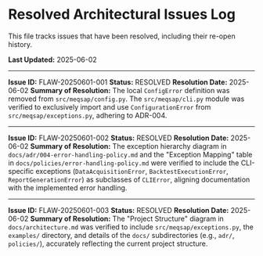 # Resolved Architectural Issues Log

This file tracks issues that have been resolved, including their re-open history.

**Last Updated:** 2025-06-02

---
**Issue ID:** FLAW-20250601-001
**Status:** RESOLVED
**Resolution Date:** 2025-06-02
**Summary of Resolution:**
The local `ConfigError` definition was removed from `src/meqsap/config.py`. The `src/meqsap/cli.py` module was verified to exclusively import and use `ConfigurationError` from `src/meqsap/exceptions.py`, adhering to ADR-004.

---
**Issue ID:** FLAW-20250601-002
**Status:** RESOLVED
**Resolution Date:** 2025-06-02
**Summary of Resolution:**
The exception hierarchy diagram in `docs/adr/004-error-handling-policy.md` and the "Exception Mapping" table in `docs/policies/error-handling-policy.md` were verified to include the CLI-specific exceptions (`DataAcquisitionError`, `BacktestExecutionError`, `ReportGenerationError`) as subclasses of `CLIError`, aligning documentation with the implemented error handling.

---
**Issue ID:** FLAW-20250601-003
**Status:** RESOLVED
**Resolution Date:** 2025-06-02
**Summary of Resolution:**
The "Project Structure" diagram in `docs/architecture.md` was verified to include `src/meqsap/exceptions.py`, the `examples/` directory, and details of the `docs/` subdirectories (e.g., `adr/`, `policies/`), accurately reflecting the current project structure.
